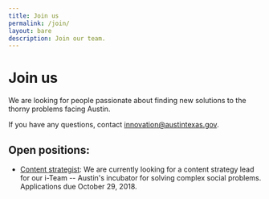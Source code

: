 ```yaml
---
title: Join us
permalink: /join/
layout: bare
description: Join our team. 
---
```


# Join us

We are looking for people passionate about finding new solutions to the thorny problems facing Austin. 

If you have any questions, contact [innovation@austintexas.gov](mailto:innovation@austintexas.gov).

## Open positions:

- [Content strategist](http://cityofaustin.github.io/innovation/content-strategist/): We are currently looking for a content strategy lead for our i-Team -- Austin's incubator for solving complex social problems. Applications due October 29, 2018.
